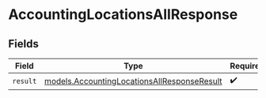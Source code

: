 # AccountingLocationsAllResponse


## Fields

| Field                                                                                            | Type                                                                                             | Required                                                                                         | Description                                                                                      |
| ------------------------------------------------------------------------------------------------ | ------------------------------------------------------------------------------------------------ | ------------------------------------------------------------------------------------------------ | ------------------------------------------------------------------------------------------------ |
| `result`                                                                                         | [models.AccountingLocationsAllResponseResult](../models/accountinglocationsallresponseresult.md) | :heavy_check_mark:                                                                               | N/A                                                                                              |